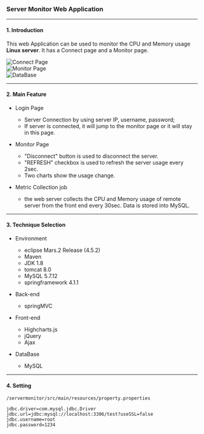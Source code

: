 ### Server Monitor Web Application

---

#### 1. Introduction
This web Application can be used to monitor the CPU and Memory usage **Linux server**. It has a Connect page and a Monitor page.  

![Connect Page](http://7xrn7f.com1.z0.glb.clouddn.com/16-6-21/20821681.jpg)  
![Monitor Page](http://7xrn7f.com1.z0.glb.clouddn.com/16-6-21/70555586.jpg)  
![DataBase](http://7xrn7f.com1.z0.glb.clouddn.com/16-6-21/30188260.jpg)  

---

#### 2. Main Feature

- Login Page
    - Server Connection by using server IP, username, password;
    - If server is connected, it will jump to the monitor page or it will stay in this page. 


- Monitor Page
    - "Disconnect" button is used to disconnect the server.
    - "REFRESH" checkbox is used to refresh the server usage every 2sec.
    - Two charts show the usage change.

- Metric Collection job 
    - the web server collects the CPU and Memory usage of remote server from the front end every 30sec. Data is stored into MySQL.

---

#### 3. Technique Selection
- Environment
    - eclipse  Mars.2 Release (4.5.2)
    - Maven
    - JDK 1.8
    - tomcat 8.0
    - MySQL 5.7.12
    - springframework 4.1.1

- Back-end
    - springMVC 

- Front-end
    - Highcharts.js
    - jQuery
    - Ajax

- DataBase
    - MySQL

---

#### 4. Setting
`/servermonitor/src/main/resources/property.properties`

```
jdbc.driver=com.mysql.jdbc.Driver
jdbc.url=jdbc:mysql://localhost:3306/test?useSSL=false
jdbc.username=root
jdbc.password=1234
```